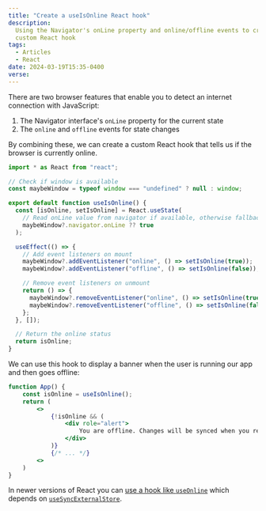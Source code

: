 ```yaml
---
title: "Create a useIsOnline React hook"
description:
  Using the Navigator's onLine property and online/offline events to create a
  custom React hook
tags:
  - Articles
  - React
date: 2024-03-19T15:35-0400
verse:
---
```


There are two browser features that enable you to detect an internet connection
with JavaScript:

1. The Navigator interface's `onLine` property for the current state
2. The `online` and `offline` events for state changes

By combining these, we can create a custom React hook that tells us if the
browser is currently online.

```jsx
import * as React from "react";

// Check if window is available
const maybeWindow = typeof window === "undefined" ? null : window;

export default function useIsOnline() {
  const [isOnline, setIsOnline] = React.useState(
    // Read onLine value from navigator if available, otherwise fallback to true
    maybeWindow?.navigator.onLine ?? true
  );

  useEffect(() => {
    // Add event listeners on mount
    maybeWindow?.addEventListener("online", () => setIsOnline(true));
    maybeWindow?.addEventListener("offline", () => setIsOnline(false));

    // Remove event listeners on unmount
    return () => {
      maybeWindow?.removeEventListener("online", () => setIsOnline(true));
      maybeWindow?.removeEventListener("offline", () => setIsOnline(false));
    };
  }, []);

  // Return the online status
  return isOnline;
}
```

We can use this hook to display a banner when the user is running our app and
then goes offline:

```jsx
function App() {
    const isOnline = useIsOnline();
    return (
        <>
            {!isOnline && (
                <div role="alert">
                    You are offline. Changes will be synced when you reconnect.
                </div>
            )}
            {/* ... */}
        <>
    )
}
```

In newer versions of React you can
[use a hook like `useOnline`](https://github.com/uiwjs/react-use-online) which
depends on
[`useSyncExternalStore`](https://react.dev/reference/react/useSyncExternalStore).
